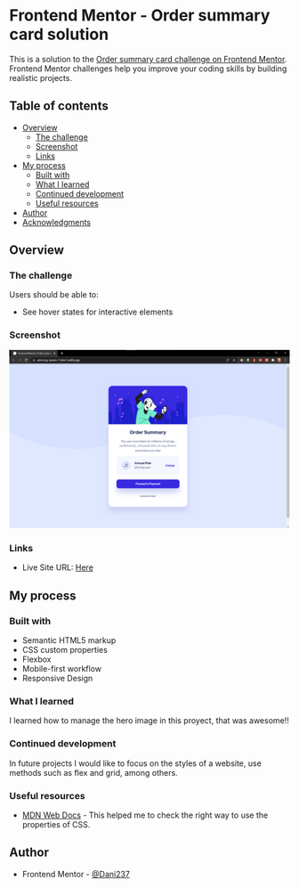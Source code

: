 # Frontend Mentor - Order summary card solution

This is a solution to the [Order summary card challenge on Frontend Mentor](https://www.frontendmentor.io/challenges/order-summary-component-QlPmajDUj). Frontend Mentor challenges help you improve your coding skills by building realistic projects. 

## Table of contents

- [Overview](#overview)
  - [The challenge](#the-challenge)
  - [Screenshot](#screenshot)
  - [Links](#links)
- [My process](#my-process)
  - [Built with](#built-with)
  - [What I learned](#what-i-learned)
  - [Continued development](#continued-development)
  - [Useful resources](#useful-resources)
- [Author](#author)
- [Acknowledgments](#acknowledgments)


## Overview

### The challenge

Users should be able to:

- See hover states for interactive elements

### Screenshot

![](./images/captura-order.png)

### Links

- Live Site URL: [Here](https://friendly-leakey-39a924.netlify.app)

## My process

### Built with

- Semantic HTML5 markup
- CSS custom properties
- Flexbox
- Mobile-first workflow
- Responsive Design

### What I learned

I learned how to manage the hero image in this proyect, that was awesome!!


### Continued development

In future projects I would like to focus on the styles of a website, use methods such as flex and grid, among others.

### Useful resources

- [MDN Web Docs](https://developer.mozilla.org/en-US/docs/Web/CSS) - This helped me to check the right way to use the properties of CSS.

## Author

- Frontend Mentor - [@Dani237](https://www.frontendmentor.io/profile/Dani237)
